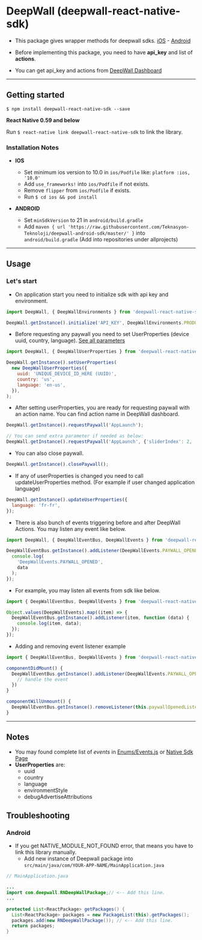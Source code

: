 
# DeepWall (deepwall-react-native-sdk)

* This package gives wrapper methods for deepwall sdks. [iOS](https://github.com/Teknasyon-Teknoloji/deepwall-ios-sdk) - [Android](https://github.com/Teknasyon-Teknoloji/deepwall-android-sdk)

* Before implementing this package, you need to have **api_key** and list of **actions**.

* You can get api_key and actions from [DeepWall Dashboard](https://console.deepwall.com/)


---

## Getting started

`$ npm install deepwall-react-native-sdk --save`

**React Native 0.59 and below**

Run `$ react-native link deepwall-react-native-sdk` to link the library.


### Installation Notes
- **IOS**
  - Set minimum ios version to 10.0 in `ios/Podfile` like: `platform :ios, '10.0'`
  - Add `use_frameworks!` into `ios/Podfile` if not exists.
  - Remove `flipper` from `ios/Podfile` if exists.
  - Run `$ cd ios && pod install`

- **ANDROID**
  - Set `minSdkVersion` to  21 in `android/build.gradle`
  - Add `maven { url 'https://raw.githubusercontent.com/Teknasyon-Teknoloji/deepwall-android-sdk/master/' }` into `android/build.gradle` (Add into repositories under allprojects)


---


## Usage

### Let's start
- On application start you need to initialize sdk with api key and environment.
```javascript
import DeepWall, { DeepWallEnvironments } from 'deepwall-react-native-sdk';

DeepWall.getInstance().initialize('API_KEY', DeepWallEnvironments.PRODUCTION);
```

- Before requesting any paywall you need to set UserProperties (device uuid, country, language). [See all parameters](https://github.com/Teknasyon-Teknoloji/deepwall-ios-sdk#configuration)
```javascript
import DeepWall, { DeepWallUserProperties } from 'deepwall-react-native-sdk';

DeepWall.getInstance().setUserProperties(
  new DeepWallUserProperties({
    uuid: 'UNIQUE_DEVICE_ID_HERE (UUID)',
    country: 'us',
    language: 'en-us',
  }),
);
```


- After setting userProperties, you are ready for requesting paywall with an action name. You can find action name in DeepWall dashboard.
```javascript
DeepWall.getInstance().requestPaywall('AppLaunch');

// You can send extra parameter if needed as below:
DeepWall.getInstance().requestPaywall('AppLaunch', {'sliderIndex': 2, 'title': 'Deepwall'});
```

- You can also close paywall.
```javascript
DeepWall.getInstance().closePaywall();
```


- If any of userProperties is changed you need to call updateUserProperties method. (For example if user changed application language)
```javascript
DeepWall.getInstance().updateUserProperties({
  language: 'fr-fr',
});
```

- There is also bunch of events triggering before and after DeepWall Actions. You may listen any event like below.
```javascript
import DeepWall, { DeepWallEventBus, DeepWallEvents } from 'deepwall-react-native-sdk';

DeepWallEventBus.getInstance().addListener(DeepWallEvents.PAYWALL_OPENED, function (data) {
  console.log(
    'DeepWallEvents.PAYWALL_OPENED',
    data
  );
});
```

- For example, you may listen all events from sdk like below.
```javascript
import { DeepWallEventBus, DeepWallEvents } from 'deepwall-react-native-sdk';

Object.values(DeepWallEvents).map((item) => {
  DeepWallEventBus.getInstance().addListener(item, function (data) {
    console.log(item, data);
  });
});
```

- Adding and removing event listener example
```javascript
import { DeepWallEventBus, DeepWallEvents } from 'deepwall-react-native-sdk';

componentDidMount() {
  DeepWallEventBus.getInstance().addListener(DeepWallEvents.PAYWALL_OPENED, this.paywallOpenedListener = data => {
    // handle the event
  })
}

componentWillUnmount() {
  DeepWallEventBus.getInstance().removeListener(this.paywallOpenedListener);
}
```

---


## Notes
- You may found complete list of _events_ in [Enums/Events.js](./src/Enums/Events.js) or [Native Sdk Page](https://github.com/Teknasyon-Teknoloji/deepwall-ios-sdk#event-handling)
- **UserProperties** are:
    - uuid
    - country
    - language
    - environmentStyle
    - debugAdvertiseAttributions


## Troubleshooting

### Android
- If you get NATIVE_MODULE_NOT_FOUND error, that means you have to link this library manually.
  - Add new instance of Deepwall package into `src/main/java/com/YOUR-APP-NAME/MainApplication.java`
```java
// MainApplication.java

...
import com.deepwall.RNDeepWallPackage;// <-- Add this line.
...

protected List<ReactPackage> getPackages() {
  List<ReactPackage> packages = new PackageList(this).getPackages();
  packages.add(new RNDeepWallPackage()); // <-- Add this line.
  return packages;
}
```
